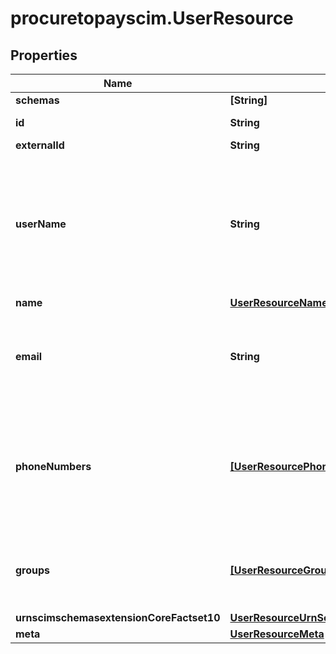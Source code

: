 # procuretopayscim.UserResource

## Properties

Name | Type | Description | Notes
------------ | ------------- | ------------- | -------------
**schemas** | **[String]** |  | [optional] 
**id** | **String** |  | [optional] [readonly] 
**externalId** | **String** |  | [optional] 
**userName** | **String** | Unique identifier for the User, typically used by the user to directly authenticate to the service provider. Each User MUST include a non-empty userName value.  This identifier MUST be unique across the service provider&#39;s entire set of Users. | [readonly] 
**name** | [**UserResourceName**](UserResourceName.md) |  | 
**email** | **String** | Email addresses for the user.  The value SHOULD be canonicalized by the service provider, e.g., &#39;bjensen@example.com&#39; instead of &#39;bjensen@EXAMPLE.COM&#39;. | 
**phoneNumbers** | [**[UserResourcePhoneNumbers]**](UserResourcePhoneNumbers.md) | Phone numbers for the User.  The value SHOULD be canonicalized by the service provider according to the format specified in RFC 3966, e.g., &#39;tel:+1-201-555-0123&#39;. Canonical type values of &#39;main&#39;, &#39;work&#39;, &#39;mobile&#39;, and &#39;home&#39;. | [optional] [readonly] 
**groups** | [**[UserResourceGroups]**](UserResourceGroups.md) | A list of groups to which the user belongs, either through direct membership, through nested groups, or dynamically calculated. | [optional] [readonly] 
**urnscimschemasextensionCoreFactset10** | [**UserResourceUrnScimSchemasExtensionCoreFactset10**](UserResourceUrnScimSchemasExtensionCoreFactset10.md) |  | [optional] 
**meta** | [**UserResourceMeta**](UserResourceMeta.md) |  | [optional] 


